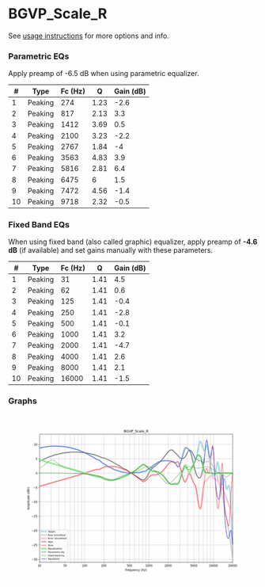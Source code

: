 # BGVP_Scale_R
See [usage instructions](https://github.com/jaakkopasanen/AutoEq#usage) for more options and info.

### Parametric EQs
Apply preamp of -6.5 dB when using parametric equalizer.

|   # | Type    |   Fc (Hz) |    Q |   Gain (dB) |
|-----|---------|-----------|------|-------------|
|   1 | Peaking |       274 | 1.23 |        -2.6 |
|   2 | Peaking |       817 | 2.13 |         3.3 |
|   3 | Peaking |      1412 | 3.69 |         0.5 |
|   4 | Peaking |      2100 | 3.23 |        -2.2 |
|   5 | Peaking |      2767 | 1.84 |        -4   |
|   6 | Peaking |      3563 | 4.83 |         3.9 |
|   7 | Peaking |      5816 | 2.81 |         6.4 |
|   8 | Peaking |      6475 | 6    |         1.5 |
|   9 | Peaking |      7472 | 4.56 |        -1.4 |
|  10 | Peaking |      9718 | 2.32 |        -0.5 |

### Fixed Band EQs
When using fixed band (also called graphic) equalizer, apply preamp of **-4.6 dB** (if available) and set gains manually with these parameters.

|   # | Type    |   Fc (Hz) |    Q |   Gain (dB) |
|-----|---------|-----------|------|-------------|
|   1 | Peaking |        31 | 1.41 |         4.5 |
|   2 | Peaking |        62 | 1.41 |         0.6 |
|   3 | Peaking |       125 | 1.41 |        -0.4 |
|   4 | Peaking |       250 | 1.41 |        -2.8 |
|   5 | Peaking |       500 | 1.41 |        -0.1 |
|   6 | Peaking |      1000 | 1.41 |         3.2 |
|   7 | Peaking |      2000 | 1.41 |        -4.7 |
|   8 | Peaking |      4000 | 1.41 |         2.6 |
|   9 | Peaking |      8000 | 1.41 |         2.1 |
|  10 | Peaking |     16000 | 1.41 |        -1.5 |

### Graphs
![](./BGVP_Scale_R.png)
